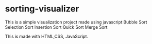 # sorting-visualizer

This is a simple visualization project made using javascript
Bubble Sort
Selection Sort
Insertion Sort
Quick Sort
Merge Sort

This is made with HTML,CSS, JavaScript.
